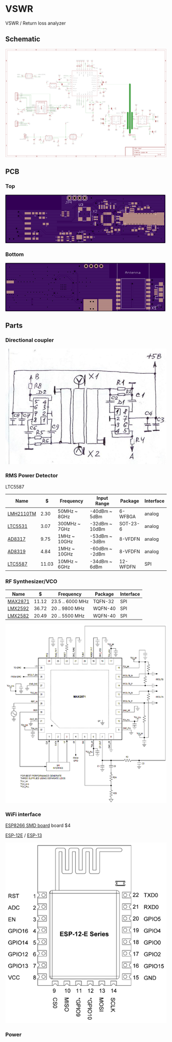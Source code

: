 # VSWR
VSWR / Return loss analyzer

## Schematic

![schematic](eagle/vswr.png)

## PCB

### Top

![PCB Top](eagle/vswr_top.png)

### Bottom

![PCB Bottom](eagle/vswr_bot.png)

## Parts

### Directional coupler
![coupler](img/coupler.png)

### RMS Power Detector
LTC5587

Name                                             | $     | Frequency     | Input Range    | Package  | Interface
------------------------------------------------ | ----- | ------------- | -------------- | -------- | ---------
[LMH2110TM](http://www.digikey.com/short/tc024d) | 2.30  | 50MHz ~ 8GHz  | -40dBm ~ 5dBm  | 6-WFBGA  | analog
[LTC5531](http://www.digikey.com/short/tc02f4)   | 3.07  | 300MHz ~ 7GHz | -32dBm ~ 10dBm | SOT-23-6 | analog
[AD8317](http://www.digikey.com/short/t7rp3d)    | 9.75  | 1MHz ~ 10GHz  | -53dBm ~ -3dBm | 8-VFDFN  | analog
[AD8319](http://www.digikey.com/short/tc02hf)    | 4.84  | 1MHz ~ 10GHz  | -60dBm ~ -2dBm | 8-VFDFN  | analog
[LTC5587](http://www.digikey.com/short/tc02dt)   | 11.03 | 10MHz ~ 6GHz  | -34dBm ~ 6dBm  | 12-WFDFN | SPI

### RF Synthesizer/VCO

Name                                           | $     | Frequency        | Package | Interface
---------------------------------------------- | ----- | ---------------- | ------- | ---------
[MAX2871](http://www.digikey.com/short/t7rz2d) | 11.12 | 23.5 .. 6000 MHz | TQFN-32 | SPI
[LMX2592](http://www.digikey.com/short/3j1prr) | 36.72 | 20 .. 9800 MHz   | WQFN-40 | SPI
[LMX2582](http://www.digikey.com/short/3j1p25) | 20.49 | 20 .. 5500 MHz   | WQFN-40 | SPI

![max2871](img/max2871.png)

### WiFi interface
[ESP8266 SMD board](http://www.electrodragon.com/w/ESP8266_SMD_Board) board $4

[ESP-12E](http://www.electrodragon.com/product/esp-12e-esp8266-wifi-board/) / [ESP-13](http://www.electrodragon.com/product/esp-13-esp8266-wifi-board/)

![ESP-13](img/esp-12e.png)

### Power
